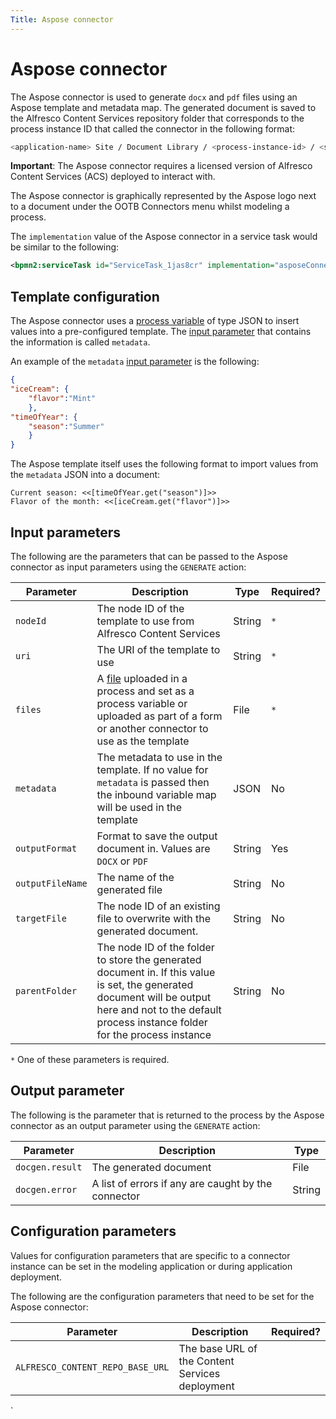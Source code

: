 ```yaml
---
Title: Aspose connector
---
```


# Aspose connector
The Aspose connector is used to generate `docx` and `pdf` files using an Aspose template and metadata map. The generated document is saved to the Alfresco Content Services repository folder that corresponds to the process instance ID that called the connector in the following format:

```bash
<application-name> Site / Document Library / <process-instance-id> / <service-task-id> / <generated-document>
``` 

**Important**: The Aspose connector requires a licensed version of Alfresco Content Services (ACS) deployed to interact with.

The Aspose connector is graphically represented by the Aspose logo next to a document under the OOTB Connectors menu whilst modeling a process. 

The `implementation` value of the Aspose connector in a service task would be similar to the following:

```xml
<bpmn2:serviceTask id="ServiceTask_1jas8cr" implementation="asposeConnector.GENERATE" />
```

## Template configuration
The Aspose connector uses a [process variable](../../processes/variables.md) of type JSON to insert values into a pre-configured template. The [input parameter](#input-parameters) that contains the information is called `metadata`.

An example of the `metadata` [input parameter](#input-parameters) is the following: 

```json
{
"iceCream": {
	"flavor":"Mint"
	},
"timeOfYear": {
	"season":"Summer"
	}
}
``` 

The Aspose template itself uses the following format to import values from the `metadata` JSON into a document:

```
Current season: <<[timeOfYear.get("season")]>>
Flavor of the month: <<[iceCream.get("flavor")]>>
```

## Input parameters 
The following are the parameters that can be passed to the Aspose connector as input parameters using the `GENERATE` action:

| Parameter | Description | Type | Required? |
| --------  | ----------- | ---- | --------- |
| `nodeId` | The node ID of the template to use from Alfresco Content Services | String | `*` |
| `uri` | The URI of the template to use | String | `*` |
| `files` | A [file](../../files.md) uploaded in a process and set as a process variable or uploaded as part of a form or another connector to use as the template | File | `*` |
| `metadata` | The metadata to use in the template. If no value for `metadata` is passed then the inbound variable map will be used in the template | JSON | No |
| `outputFormat` | Format to save the output document in. Values are `DOCX` or `PDF` | String | Yes |
| `outputFileName` | The name of the generated file | String | No |
| `targetFile` | The node ID of an existing file to overwrite with the generated document. | String | No |
| `parentFolder` | The node ID of the folder to store the generated document in. If this value is set, the generated document will be output here and not to the default process instance folder for the process instance | String | No |

`*` One of these parameters is required.   

## Output parameter
The following is the parameter that is returned to the process by the Aspose connector as an output parameter using the `GENERATE` action:

| Parameter | Description | Type |
| --------  | ----------- | ---- |
| `docgen.result` | The generated document | File | 
| `docgen.error` | A list of errors if any are caught by the connector | String |

## Configuration parameters
Values for configuration parameters that are specific to a connector instance can be set in the modeling application or during application deployment.

The following are the configuration parameters that need to be set for the Aspose connector: 

| Parameter | Description | Required? |
| --------- | ----------- | --------- |
| `ALFRESCO_CONTENT_REPO_BASE_URL` | The base URL of the Content Services deployment |
`
